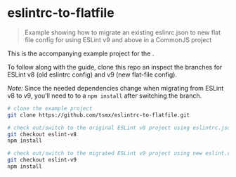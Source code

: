 # eslintrc-to-flatfile

> Example showing how to migrate an existing eslinrc.json to new flat file config for using ESLint v9 and above in a CommonJS project


This is the accompanying example project for the  []().

To follow along with the guide, clone this repo an inspect the branches for ESLint v8 (old eslintrc config) and v9 (new flat-file config).

*Note:* Since the needed dependencies change when migrating from ESLint v8 to v9, you'll need to to a `npm install` after switching the branch.

```bash
# clone the example project
git clone https://github.com/tsmx/eslintrc-to-flatfile.git

# check out/switch to the original ESLint v8 project using eslintrc.json
git checkout eslint-v8
npm install

# check out/switch to the migrated ESLint v9 project using new eslint.config.js
git checkout eslint-v9
npm install
```